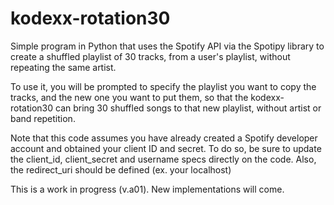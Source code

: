 # kodexx-rotation30

Simple program in Python that uses the Spotify API via the Spotipy library to create a shuffled playlist of 30 tracks, from a user's playlist, without repeating the same artist.

To use it, you will be prompted to specify the playlist you want to copy the tracks, and the new one you want to put them, so that the kodexx-rotation30 can bring 30 shuffled songs to that new playlist, without artist or band repetition.

Note that this code assumes you have already created a Spotify developer account and obtained your client ID and secret. 
To do so, be sure to update the client_id, client_secret and username specs directly on the code.
Also, the redirect_uri should be defined (ex. your localhost)

This is a work in progress (v.a01).
New implementations will come.


